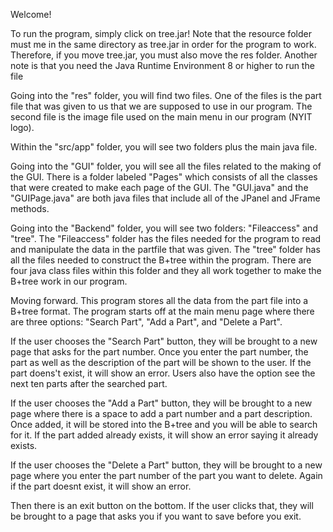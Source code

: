 Welcome!

To run the program, simply click on tree.jar! Note that the resource folder must me in the same directory as tree.jar in order for the program to work. Therefore, if you move tree.jar, you must also move the res folder. Another note is that you need the Java Runtime Environment 8 or higher to run the file

Going into the "res" folder, you will find two files. One of the files is the part file that was given to us that we are supposed to use in our program. The second file is the image file used on the main menu in our program (NYIT logo).

Within the "src/app" folder, you will see two folders plus the main java file. 

Going into the "GUI" folder, you will see all the files related to the making of the GUI. There is a folder labeled "Pages" which consists of all the classes that were created to make each page of the GUI. The "GUI.java" and the "GUIPage.java" are both java files that include all of the JPanel and JFrame methods. 

Going into the "Backend" folder, you will see two folders: "Fileaccess" and "tree". The "Fileaccess" folder has the files needed for the program to read and manipulate the data in the partfile that was given. The "tree" folder has all the files needed to construct the B+tree within the program. There are four java class files within this folder and they all work together to make the B+tree work in our program. 


Moving forward. This program stores all the data from the part file into a B+tree format. The program starts off at the main menu page where there are three options: "Search Part", "Add a Part", and "Delete a Part". 

If the user chooses the "Search Part" button, they will be brought to a new page that asks for the part number. Once you enter the part number, the part as well as the description of the part will be shown to the user. If the part doens't exist, it will show an error. Users also have the option see the next ten parts after the searched part.

If the user chooses the "Add a Part" button, they will be brought to a new page where there is a space to add a part number and a part description. Once added, it will be stored into the B+tree and you will be able to search for it. If the part added already exists, it will show an error saying it already exists. 

If the user chooses the "Delete a Part" button, they will be brought to a new page where you enter the part number of the part you want to delete. Again if the part doesnt exist, it will show an error. 

Then there is an exit button on the bottom. If the user clicks that, they will be brought to a page that asks you if you want to save before you exit.

